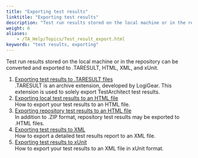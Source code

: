 ```yaml
--- 
title: "Exporting test results"
linktitle: "Exporting test results"
description: "Test run results stored on the local machine or in the repository can be converted and exported to .TARESULT, HTML, XML, and xUnit."
weight: 6
aliases: 
    - /TA_Help/Topics/Test_result_export.html
keywords: "test results, exporting"
---
```


Test run results stored on the local machine or in the repository can be converted and exported to .TARESULT, HTML, XML, and xUnit.

1.  [Exporting test results to .TARESULT files](/TA_Help/Topics/ug_test_results_export_TARESULT.html)  
.TARESULT is an archive extension, developed by LogiGear. This extension is used to solely export TestArchitect test results.
2.  [Exporting local test results to an HTML file](/TA_Help/Topics/Test_result_export_HTML.html)  
How to export your test results to an HTML file.
3.  [Exporting repository test results to an HTML file](/TA_Help/Topics/ug_test_results_export_repository_results_HTML.html)  
In addition to .ZIP format, repository test results may be exported to .HTML files.
4.  [Exporting test results to XML](/TA_Help/Topics/Test_result_export_XML.html)  
How to export a detailed test results report to an XML file.
5.  [Exporting test results to xUnit](/TA_Help/Topics/Test_result_export_xUnit.html)  
How to export your test results to an XML file in xUnit format.




